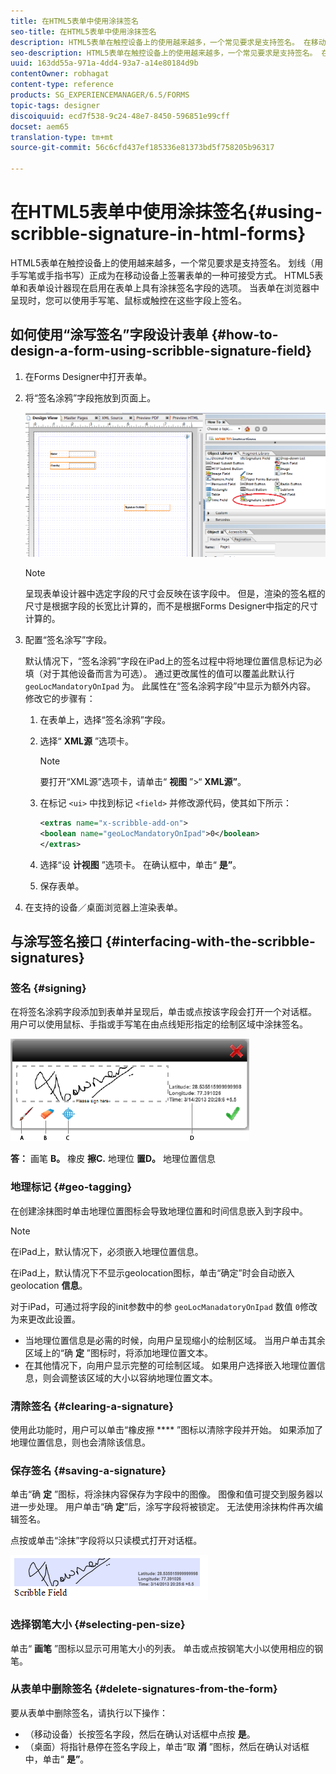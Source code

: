```yaml
---
title: 在HTML5表单中使用涂抹签名
seo-title: 在HTML5表单中使用涂抹签名
description: HTML5表单在触控设备上的使用越来越多，一个常见要求是支持签名。 在移动设备上签署文档正成为在移动设备上签署表单的一种可接受方式。
seo-description: HTML5表单在触控设备上的使用越来越多，一个常见要求是支持签名。 在移动设备上签署文档正成为在移动设备上签署表单的一种可接受方式。
uuid: 163dd55a-971a-4dd4-93a7-a14e80184d9b
contentOwner: robhagat
content-type: reference
products: SG_EXPERIENCEMANAGER/6.5/FORMS
topic-tags: designer
discoiquuid: ecd7f538-9c24-48e7-8450-596851e99cff
docset: aem65
translation-type: tm+mt
source-git-commit: 56c6cfd437ef185336e81373bd5f758205b96317

---
```



# 在HTML5表单中使用涂抹签名{#using-scribble-signature-in-html-forms}

HTML5表单在触控设备上的使用越来越多，一个常见要求是支持签名。 划线（用手写笔或手指书写）正成为在移动设备上签署表单的一种可接受方式。 HTML5表单和表单设计器现在启用在表单上具有涂抹签名字段的选项。 当表单在浏览器中呈现时，您可以使用手写笔、鼠标或触控在这些字段上签名。

## 如何使用“涂写签名”字段设计表单 {#how-to-design-a-form-using-scribble-signature-field}

1. 在Forms Designer中打开表单。
1. 将“签名涂鸦”字段拖放到页面上。

   ![designer_scribble](assets/designer_scribble.png)

   >[!NOTE]
   >
   >呈现表单设计器中选定字段的尺寸会反映在该字段中。 但是，渲染的签名框的尺寸是根据字段的长宽比计算的，而不是根据Forms Designer中指定的尺寸计算的。

1. 配置“签名涂写”字段。

   默认情况下，“签名涂鸦”字段在iPad上的签名过程中将地理位置信息标记为必填（对于其他设备而言为可选）。 通过更改属性的值可以覆盖此默认行 `geoLocMandatoryOnIpad` 为。 此属性在“签名涂鸦字段”中显示为额外内容。 修改它的步骤有：

   1. 在表单上，选择“签名涂鸦”字段。
   1. 选择“ **XML源** ”选项卡。

      >[!NOTE]
      >
      >要打开“XML源”选项卡，请单击“ **视图** ”>“ **XML源”**。

   1. 在标记 `<ui>` 中找到标记 `<field>` 并修改源代码，使其如下所示：

      ```xml
      <extras name="x-scribble-add-on">
      <boolean name="geoLocMandatoryOnIpad">0</boolean>
      </extras>
      ```

   1. 选择“设 **计视图** ”选项卡。 在确认框中，单击“ **是”**。
   1. 保存表单。

1. 在支持的设备／桌面浏览器上渲染表单。

## 与涂写签名接口 {#interfacing-with-the-scribble-signatures}

### 签名 {#signing}

在将签名涂鸦字段添加到表单并呈现后，单击或点按该字段会打开一个对话框。 用户可以使用鼠标、手指或手写笔在由点线矩形指定的绘制区域中涂抹签名。

![地理位置](assets/geolocation.png)

**答：** 画笔 **B。** 橡皮 **擦C.** 地理位 **置D。** 地理位置信息

### 地理标记 {#geo-tagging}

在创建涂抹图时单击地理位置图标会导致地理位置和时间信息嵌入到字段中。

>[!NOTE]
在iPad上，默认情况下，必须嵌入地理位置信息。

在iPad上，默认情况下不显示geolocation图标，单击“确定”时会自动嵌入geolocation **信息**。

对于iPad，可通过将字段的init参数中的参 `geoLocManadatoryOnIpad` 数值 `0`修改为来更改此设置。

* 当地理位置信息是必需的时候，向用户呈现缩小的绘制区域。 当用户单击其余区域上的“确 **定** ”图标时，将添加地理位置文本。
* 在其他情况下，向用户显示完整的可绘制区域。 如果用户选择嵌入地理位置信息，则会调整该区域的大小以容纳地理位置文本。

### 清除签名 {#clearing-a-signature}

使用此功能时，用户可以单击“橡皮擦 **** ”图标以清除字段并开始。 如果添加了地理位置信息，则也会清除该信息。

### 保存签名 {#saving-a-signature}

单击“确 **定** ”图标，将涂抹内容保存为字段中的图像。 图像和值可提交到服务器以进一步处理。 用户单击“确 **定**”后，涂写字段将被锁定。 无法使用涂抹构件再次编辑签名。

点按或单击“涂抹”字段将以只读模式打开对话框。

![3](assets/3.png)

### 选择钢笔大小 {#selecting-pen-size}

单击“ **画笔** ”图标以显示可用笔大小的列表。 单击或点按钢笔大小以使用相应的钢笔。

### 从表单中删除签名 {#delete-signatures-from-the-form}

要从表单中删除签名，请执行以下操作：

* （移动设备）长按签名字段，然后在确认对话框中点按 **是**。
* （桌面）将指针悬停在签名字段上，单击“取 **消** ”图标，然后在确认对话框中，单击“ **是”**。
